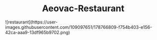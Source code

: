 

<h1 align="center">Aeovac-Restaurant</h1>
![restaurant](https://user-images.githubusercontent.com/109097651/178766809-f754b403-e156-42ca-aaa9-13df965b9702.png)
